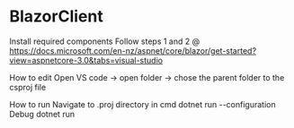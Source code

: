# BlazorClient

Install required components
Follow steps 1 and 2 @ https://docs.microsoft.com/en-nz/aspnet/core/blazor/get-started?view=aspnetcore-3.0&tabs=visual-studio

How to edit
Open VS code -> open folder -> chose the parent folder to the csproj file


How to run
Navigate to .proj directory in cmd
dotnet run --configuration Debug
dotnet run
